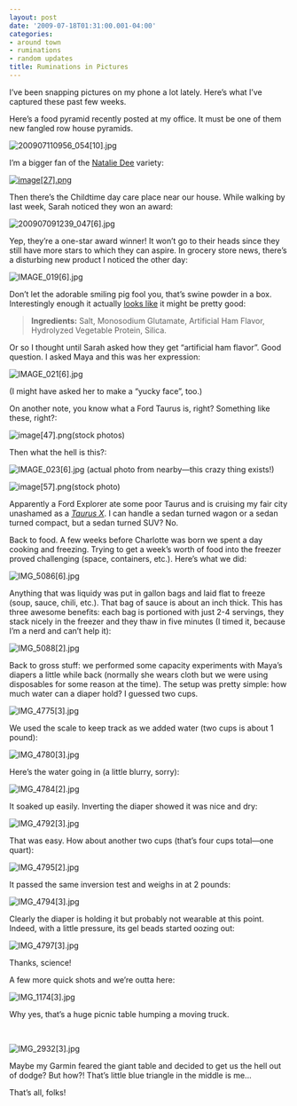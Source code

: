 ```yaml
---
layout: post
date: '2009-07-18T01:31:00.001-04:00'
categories:
- around town
- ruminations
- random updates
title: Ruminations in Pictures
---
```



I’ve been snapping pictures on my phone a lot lately. Here’s what I’ve captured these past few weeks.

Here’s a food pyramid recently posted at my office. It must be one of them new fangled row house pyramids.

![200907110956_054[10].jpg](/assets/2009/200907110956_054[10].jpg)</a>&#160;

I’m a bigger fan of the [Natalie Dee](http://nataliedee.com/) variety:  

[![image[27].png](/assets/2009/image[27].png)](http://www.nataliedee.com/030906) 







Then there’s the Childtime day care place near our house. While walking by last week, Sarah noticed they won an award:

![200907091239_047[6].jpg](/assets/2009/200907091239_047[6].jpg)</a> 

Yep, they’re a one-star award winner! It won’t go to their heads since they still have more stars to which they can aspire. In grocery store news, there’s a disturbing new product I noticed the other day:

![IMAGE_019[6].jpg](/assets/2009/IMAGE_019[6].jpg)</a> 

Don’t let the adorable smiling pig fool you, that’s swine powder in a box. Interestingly enough it actually [looks like](http://www.amazon.com/Goya-Ham-Flavored-Concentrate-1-41/dp/B0002HAAOM) it might be pretty good:
<blockquote> 

**Ingredients:** Salt, Monosodium Glutamate, Artificial Ham Flavor, Hydrolyzed Vegetable Protein, Silica. 
</blockquote>

Or so I thought until Sarah asked how they get “artificial ham flavor”. Good question. I asked Maya and this was her expression:

![IMAGE_021[6].jpg](/assets/2009/IMAGE_021[6].jpg)</a>

(I might have asked her to make a “yucky face”, too.)

On another note, you know what a Ford Taurus is, right? Something like these, right?:  

![image[47].png](/assets/2009/image[47].png)(stock photos)

Then what the hell is this?:  

![IMAGE_023[6].jpg](/assets/2009/IMAGE_023[6].jpg)</a> (actual photo from nearby—this crazy thing exists!)  

![image[57].png](/assets/2009/image[57].png)</a>(stock photo)

Apparently a Ford Explorer ate some poor Taurus and is cruising my fair city unashamed as a [*Taurus X*](http://www.fordvehicles.com/crossovers/taurusx/). I can handle a sedan turned wagon or a sedan turned compact, but a sedan turned SUV? No.

Back to food. A few weeks before Charlotte was born we spent a day cooking and freezing. Trying to get a week’s worth of food into the freezer proved challenging (space, containers, etc.). Here’s what we did:  

![IMG_5086[6].jpg](/assets/2009/IMG_5086[6].jpg)</a>&#160; 

Anything that was liquidy was put in gallon bags and laid flat to freeze (soup, sauce, chili, etc.). That bag of sauce is about an inch thick. This has three awesome benefits: each bag is portioned with just 2-4 servings, they stack nicely in the freezer and they thaw in five minutes (I timed it, because I’m a nerd and can’t help it):

![IMG_5088[2].jpg](/assets/2009/IMG_5088[2].jpg)</a>

Back to gross stuff: we performed some capacity experiments with Maya’s diapers a little while back (normally she wears cloth but we were using disposables for some reason at the time). The setup was pretty simple: how much water can a diaper hold? I guessed two cups.

![IMG_4775[3].jpg](/assets/2009/IMG_4775[3].jpg)</a>

We used the scale to keep track as we added water (two cups is about 1 pound):

![IMG_4780[3].jpg](/assets/2009/IMG_4780[3].jpg)</a> 

Here’s the water going in (a little blurry, sorry):

![IMG_4784[2].jpg](/assets/2009/IMG_4784[2].jpg)</a> 

It soaked up easily. Inverting the diaper showed it was nice and dry:

![IMG_4792[3].jpg](/assets/2009/IMG_4792[3].jpg)</a> 

That was easy. How about another two cups (that’s four cups total—one quart):

![IMG_4795[2].jpg](/assets/2009/IMG_4795[2].jpg)</a> 

It passed the same inversion test and weighs in at 2 pounds:

![IMG_4794[3].jpg](/assets/2009/IMG_4794[3].jpg)</a> 

Clearly the diaper is holding it but probably not wearable at this point. Indeed, with a little pressure, its gel beads started oozing out:

![IMG_4797[3].jpg](/assets/2009/IMG_4797[3].jpg)</a> 

Thanks, science!

A few more quick shots and we’re outta here:  

![IMG_1174[3].jpg](/assets/2009/IMG_1174[3].jpg)</a>  

Why yes, that’s a huge picnic table humping a moving truck.  

&#160;



 ![IMG_2932[3].jpg](/assets/2009/IMG_2932[3].jpg)</a>   

Maybe my Garmin feared the giant table and decided to get us the hell out of dodge? But how?! That’s little blue triangle in the middle is me...  

That’s all, folks!
